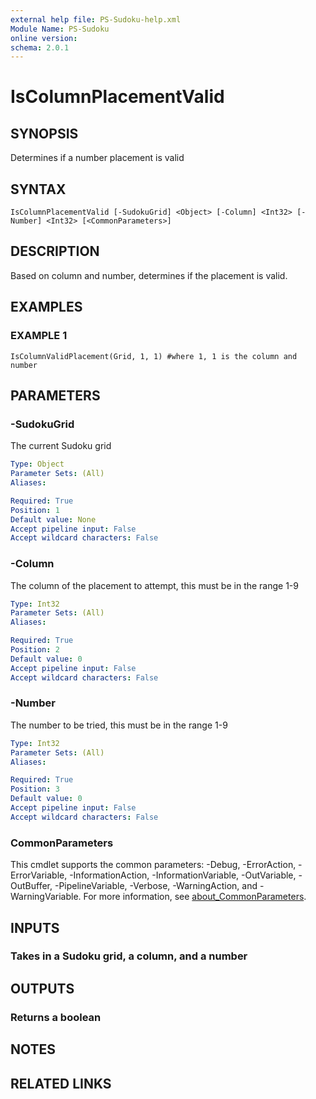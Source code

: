 ```yaml
---
external help file: PS-Sudoku-help.xml
Module Name: PS-Sudoku
online version:
schema: 2.0.1
---
```


# IsColumnPlacementValid

## SYNOPSIS
Determines if a number placement is valid

## SYNTAX

```
IsColumnPlacementValid [-SudokuGrid] <Object> [-Column] <Int32> [-Number] <Int32> [<CommonParameters>]
```

## DESCRIPTION
Based on column and number, determines if the placement is valid.

## EXAMPLES

### EXAMPLE 1
```
IsColumnValidPlacement(Grid, 1, 1) #where 1, 1 is the column and number
```

## PARAMETERS

### -SudokuGrid
The current Sudoku grid

```yaml
Type: Object
Parameter Sets: (All)
Aliases:

Required: True
Position: 1
Default value: None
Accept pipeline input: False
Accept wildcard characters: False
```

### -Column
The column of the placement to attempt, this must be in the range 1-9

```yaml
Type: Int32
Parameter Sets: (All)
Aliases:

Required: True
Position: 2
Default value: 0
Accept pipeline input: False
Accept wildcard characters: False
```

### -Number
The number to be tried, this must be in the range 1-9

```yaml
Type: Int32
Parameter Sets: (All)
Aliases:

Required: True
Position: 3
Default value: 0
Accept pipeline input: False
Accept wildcard characters: False
```

### CommonParameters
This cmdlet supports the common parameters: -Debug, -ErrorAction, -ErrorVariable, -InformationAction, -InformationVariable, -OutVariable, -OutBuffer, -PipelineVariable, -Verbose, -WarningAction, and -WarningVariable. For more information, see [about_CommonParameters](http://go.microsoft.com/fwlink/?LinkID=113216).

## INPUTS

### Takes in a Sudoku grid, a column, and a number
## OUTPUTS

### Returns a boolean
## NOTES

## RELATED LINKS
